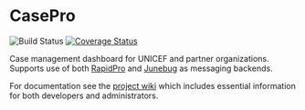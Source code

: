# CasePro

![Build Status](https://travis-ci.org/rapidpro/casepro.svg?branch=master)
[![Coverage Status](https://coveralls.io/repos/github/rapidpro/casepro/badge.svg?branch=master)](https://coveralls.io/github/rapidpro/casepro?branch=master)

Case management dashboard for UNICEF and partner organizations. Supports use of both [RapidPro](http://rapidpro.io) and [Junebug](https://github.com/praekelt/junebug) as messaging backends.

For documentation see the [project wiki](https://github.com/rapidpro/casepro/wiki) which includes essential 
information for both developers and administrators.
